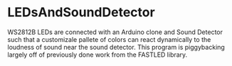 # LEDsAndSoundDetector
WS2812B LEDs are connected with an Arduino clone and Sound Detector such that a customizale pallete of colors can react dynamically to the loudness of sound near the sound detector. This program is piggybacking largely off of previously done work from the FASTLED library.
